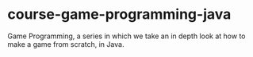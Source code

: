 # course-game-programming-java
Game Programming, a series in which we take an in depth look at how to make a game from scratch, in Java.
